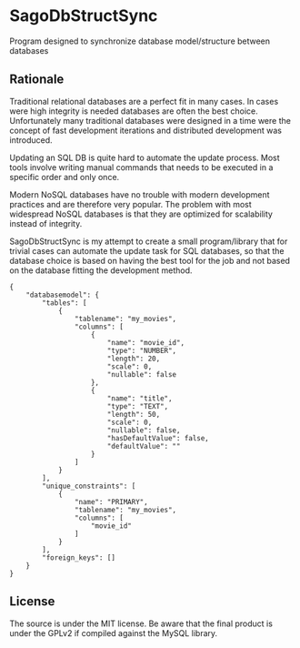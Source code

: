 # SagoDbStructSync
Program designed to synchronize database model/structure between databases

## Rationale
Traditional relational databases are a perfect fit in many cases. In cases were high integrity is needed databases are often the best choice.
Unfortunately many traditional databases were designed in a time were the concept of fast development iterations and distributed development was introduced.

Updating an SQL DB is quite hard to automate the update process. Most tools involve writing manual commands that needs to be executed in a specific order and only once.

Modern NoSQL databases have no trouble with modern development practices and are therefore very popular. The problem with most widespread NoSQL databases is that they are optimized for scalability instead of integrity.

SagoDbStructSync is my attempt to create a small program/library that for trivial cases can automate the update task for SQL databases, so that the database choice is based on having the best tool for the job and not based on the database fitting the development method.

```
{
    "databasemodel": {
        "tables": [
            {
                "tablename": "my_movies",
                "columns": [
                    {
                        "name": "movie_id",
                        "type": "NUMBER",
                        "length": 20,
                        "scale": 0,
                        "nullable": false
                    },
                    {
                        "name": "title",
                        "type": "TEXT",
                        "length": 50,
                        "scale": 0,
                        "nullable": false,
                        "hasDefaultValue": false,
                        "defaultValue": ""
                    }
                ]
            }
        ],
        "unique_constraints": [
            {
                "name": "PRIMARY",
                "tablename": "my_movies",
                "columns": [
                    "movie_id"
                ]
            }
        ],
        "foreign_keys": []
    }
}
```

## License
The source is under the MIT license. Be aware that the final product is under the GPLv2 if compiled against the MySQL library.
